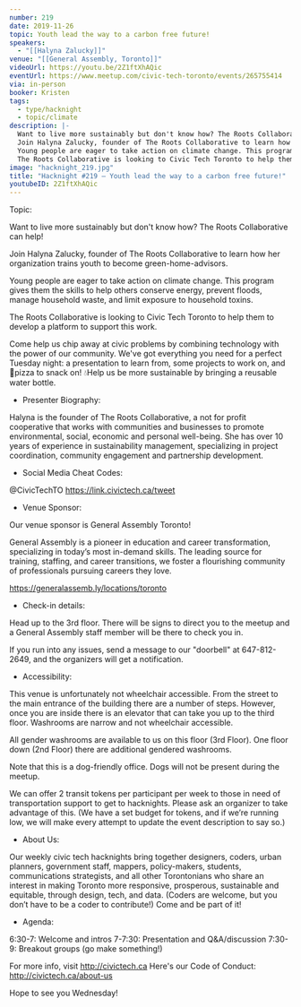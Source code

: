 ```yaml
---
number: 219
date: 2019-11-26
topic: Youth lead the way to a carbon free future!
speakers:
  - "[[Halyna Zalucky]]"
venue: "[[General Assembly, Toronto]]"
videoUrl: https://youtu.be/2Z1ftXhAQic
eventUrl: https://www.meetup.com/civic-tech-toronto/events/265755414
via: in-person
booker: Kristen
tags:
  - type/hacknight
  - topic/climate
description: |-
  Want to live more sustainably but don't know how? The Roots Collaborative can help!
  Join Halyna Zalucky, founder of The Roots Collaborative to learn how her organization trains youth to become green-home-advisors.
  Young people are eager to take action on climate change. This program gives them the skills to help others conserve energy, prevent floods, manage household waste, and limit exposure to household toxins.
  The Roots Collaborative is looking to Civic Tech Toronto to help them to develop a platform to support this work.
image: "hacknight_219.jpg"
title: "Hacknight #219 – Youth lead the way to a carbon free future!"
youtubeID: 2Z1ftXhAQic
---
```


Topic:

Want to live more sustainably but don't know how? The Roots Collaborative can help!

Join Halyna Zalucky, founder of The Roots Collaborative to learn how her organization trains youth to become green-home-advisors.

Young people are eager to take action on climate change. This program gives them the skills to help others conserve energy, prevent floods, manage household waste, and limit exposure to household toxins.

The Roots Collaborative is looking to Civic Tech Toronto to help them to develop a platform to support this work.

Come help us chip away at civic problems by combining technology with the power of our community. We've got everything you need for a perfect Tuesday night: a presentation to learn from, some projects to work on, and 🍕pizza to snack on! 💧Help us be more sustainable by bringing a reusable water bottle.

+ Presenter Biography:

Halyna is the founder of The Roots Collaborative, a not for profit cooperative that works with communities and businesses to promote environmental, social, economic and personal well-being. She has over 10 years of experience in sustainability management, specializing in project coordination, community engagement and partnership development.

+ Social Media Cheat Codes:

@CivicTechTO 
https://link.civictech.ca/tweet

+ Venue Sponsor:

Our venue sponsor is General Assembly Toronto!

General Assembly is a pioneer in education and career transformation, specializing in today’s most in-demand skills. The leading source for training, staffing, and career transitions, we foster a flourishing community of professionals pursuing careers they love.

https://generalassemb.ly/locations/toronto

+ Check-in details:

Head up to the 3rd floor. There will be signs to direct you to the meetup and a General Assembly staff member will be there to check you in.

If you run into any issues, send a message to our "doorbell" at 647-812-2649, and the organizers will get a notification.

+ Accessibility:

This venue is unfortunately not wheelchair accessible. From the street to the main entrance of the building there are a number of steps. However, once you are inside there is an elevator that can take you up to the third floor. Washrooms are narrow and not wheelchair accessible.

All gender washrooms are available to us on this floor (3rd Floor). One floor down (2nd Floor) there are additional gendered washrooms.

Note that this is a dog-friendly office. Dogs will not be present during the meetup.

We can offer 2 transit tokens per participant per week to those in need of transportation support to get to hacknights. Please ask an organizer to take advantage of this. (We have a set budget for tokens, and if we’re running low, we will make every attempt to update the event description to say so.)

+ About Us:

Our weekly civic tech hacknights bring together designers, coders, urban planners, government staff, mappers, policy-makers, students, communications strategists, and all other Torontonians who share an interest in making Toronto more responsive, prosperous, sustainable and equitable, through design, tech, and data. (Coders are welcome, but you don’t have to be a coder to contribute!) Come and be part of it!

+ Agenda:

6:30-7: Welcome and intros
7-7:30: Presentation and Q&A/discussion
7:30-9: Breakout groups (go make something!)

For more info, visit http://civictech.ca
Here's our Code of Conduct: http://civictech.ca/about-us

Hope to see you Wednesday!